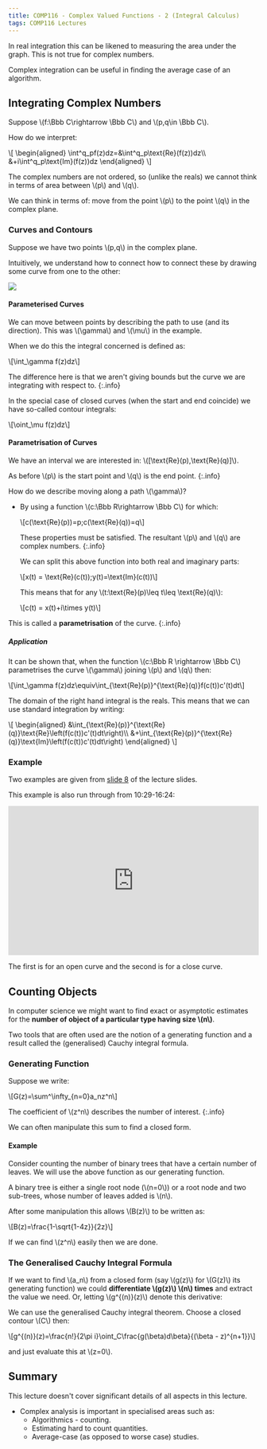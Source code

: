 ```yaml
---
title: COMP116 - Complex Valued Functions - 2 (Integral Calculus)
tags: COMP116 Lectures
---
```

In real integration this can be likened to measuring the area under the graph. This is not true for complex numbers.

Complex integration can be useful in finding the average case of an algorithm.

## Integrating Complex Numbers
Suppose &#92;(f:\Bbb C\rightarrow \Bbb C&#92;) and &#92;(p,q\in \Bbb C&#92;).

How do we interpret:

&#92;[
\begin{aligned}
\int^q_pf(z)dz=&\int^q_p\text{Re}(f(z))dz&#92;&#92;
&+i\int^q_p\text{Im}(f(z))dz
\end{aligned}
&#92;]

The complex numbers are not ordered, so (unlike the reals) we cannot think in terms of area between &#92;(p&#92;) and &#92;(q&#92;).

We can think in terms of: move from the point &#92;(p&#92;) to the point &#92;(q&#92;) in the complex plane.

### Curves and Contours
Suppose we have  two points &#92;(p,q&#92;) in the complex plane.

Intuitively, we understand how to connect how to connect these by drawing some curve from one to the other:

![]({{site.baseurl}}/assets/comp116/lectures/2021-03-04-3.png)

#### Parameterised Curves
We can move between points by describing the path to use (and its direction). This was &#92;(\gamma&#92;) and &#92;(\mu&#92;) in the example.

When we do this the integral concerned is defined as:

&#92;[\int_\gamma f(z)dz&#92;]

The difference here is that we aren't giving bounds but the curve we are integrating with respect to.
{:.info}

In the special case of closed curves (when the start and end coincide) we have so-called contour integrals:

&#92;[\oint_\mu f(z)dz&#92;]

#### Parametrisation of Curves
We have an interval we are interested in: &#92;([\text{Re}(p),\text{Re}(q)]&#92;).

As before &#92;(p&#92;) is the start point and &#92;(q&#92;) is the end point.
{:.info}

How do we describe moving along a path &#92;(\gamma&#92;)?

* By using a function &#92;(c:\Bbb R\rightarrow \Bbb C&#92;) for which:
	
	&#92;[c(\text{Re}(p))=p;c(\text{Re}(q))=q&#92;]
	
	These properties must be satisfied. The resultant &#92;(p&#92;) and &#92;(q&#92;) are complex numbers.
	{:.info}
	
	We can split this above function into both real and imaginary parts:
	
	&#92;[x(t) = \text{Re}(c(t));y(t)=\text{Im}(c(t))&#92;]
	
	This means that for any &#92;(t:\text{Re}(p)\leq t\leq \text{Re}(q)&#92;):
	
	&#92;[c(t) = x(t)+i\times y(t)&#92;]
	
This is called a **parametrisation** of the curve.
{:.info}

##### Application
It can be shown that, when the function &#92;(c:\Bbb R \rightarrow \Bbb C&#92;) parametrises the curve &#92;(\gamma&#92;) joining &#92;(p&#92;) and &#92;(q&#92;) then:

&#92;[\int_\gamma f(z)dz\equiv\int&#95;&#123;\text{Re}(p)}^{\text{Re}(q)}f(c(t))c'(t)dt&#92;]

The domain of the right hand integral is the reals. This means that we can use standard integration by writing:

&#92;[
\begin{aligned}
&\int&#95;&#123;\text{Re}(p)}^{\text{Re}(q)}\text{Re}\left(f(c(t))c'(t)dt\right)&#92;&#92;
&+\int&#95;&#123;\text{Re}(p)}^{\text{Re}(q)}\text{Im}\left(f(c(t))c'(t)dt\right)
\end{aligned}
&#92;]

### Example
Two examples are given from [slide 8]({{site.baseurl}}/assets/comp116/lectures/2021-03-04-3.pdf) of the lecture slides.

This example is also run through from 10:29-16:24:

<iframe width="100%" height="300" src="https://www.youtube.com/embed/mhwHQ5oiVHM?start=629" frameborder="0" allow="accelerometer; autoplay; clipboard-write; encrypted-media; gyroscope; picture-in-picture" allowfullscreen></iframe>

The first is for an open curve and the second is for a close curve.

## Counting Objects
In computer science we might want to find exact or asymptotic estimates for the **number of object of a particular type having size &#92;(n&#92;)**.

Two tools that are often used are the notion of a generating function and a result called the (generalised) Cauchy integral formula.

### Generating Function
Suppose we write:

&#92;[G(z)=\sum^\infty&#95;&#123;n=0}a_nz^n&#92;]

The coefficient of &#92;(z^n&#92;) describes the number of interest.
{:.info}

We can often manipulate this sum to find a closed form.

#### Example
Consider counting the number of binary trees that have a certain number of leaves. We will use the above function as our generating function.

A binary tree is either a single root node (&#92;(n=0&#92;)) or a root node and two sub-trees, whose number of leaves added is &#92;(n&#92;).

After some manipulation this allows &#92;(B(z)&#92;) to be written as:

&#92;[B(z)=\frac{1-\sqrt{1-4z}}{2z}&#92;]

If we can find &#92;(z^n&#92;) easily then we are done.

### The Generalised Cauchy Integral Formula
If we want to find &#92;(a_n&#92;) from a closed form (say &#92;(g(z)&#92;) for &#92;(G(z)&#92;) its generating function) we could **differentiate &#92;(g(z)&#92;) &#92;(n&#92;) times** and extract the value we need. Or, letting &#92;(g^{(n)}(z)&#92;) denote this derivative:

We can use the generalised Cauchy integral theorem. Choose a closed contour &#92;(C&#92;) then:

&#92;[g^{(n)}(z)=\frac{n!}{2\pi i}\oint_C\frac{g(\beta)d\beta}{(\beta - z)^{n+1}}&#92;]

and just evaluate this at &#92;(z=0&#92;).

## Summary
This lecture doesn't cover significant details of all aspects in this lecture.

* Complex analysis is important in specialised areas such as:
	* Algorithmics - counting.
	* Estimating hard to count quantities.
	* Average-case (as opposed to worse case) studies.
